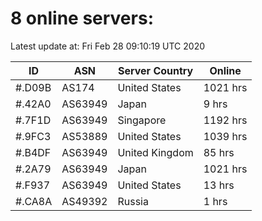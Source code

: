 # 8 online servers:

Latest update at: Fri Feb 28 09:10:19 UTC 2020

| ID | ASN | Server Country | Online |
| -- | --- | -------------- | ------ |
| #.D09B | AS174 | United States | 1021 hrs |
| #.42A0 | AS63949 | Japan | 9 hrs |
| #.7F1D | AS63949 | Singapore | 1192 hrs |
| #.9FC3 | AS53889 | United States | 1039 hrs |
| #.B4DF | AS63949 | United Kingdom | 85 hrs |
| #.2A79 | AS63949 | Japan | 1021 hrs |
| #.F937 | AS63949 | United States | 13 hrs |
| #.CA8A | AS49392 | Russia | 1 hrs |

